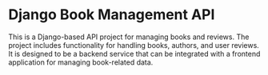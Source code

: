 # Django Book Management API

This is a Django-based API project for managing books and reviews. The project includes functionality for handling books, authors, and user reviews. It is designed to be a backend service that can be integrated with a frontend application for managing book-related data.


